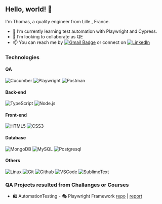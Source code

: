 Hello, world! 👋
----------------

I'm Thomas, a quality engineer from Lille , France.
- 🌱 I’m currently learning test automation with Playwright and Cypress.
- 🎯 I’m looking to collaborate as QE
- 📫 You can reach me by [![Gmail Badge](https://img.shields.io/badge/-Gmail-c14438?style=flat-square&logo=Gmail&logoColor=white&link=mailto:logika.sciuro@gmail.com)](mailto:przegralek.thomas@gmail.com) or connect on [![Linkedln](https://img.shields.io/badge/LinkedIn-0077B5?style=flat-square&logo=linkedin&logoColor=white)](https://www.linkedin.com/in/thomas-przegralek/) 

### Technologies
#### QA
![Cucumber](https://img.shields.io/badge/Cucumber-43B02A?style=for-the-badge&logo=cucumber&logoColor=white)
![Playwright](https://img.shields.io/badge/-Playwright-000?&logo=playwright)
![Postman](https://img.shields.io/badge/Postman-000?&logo=postman)

#### Back-end
![TypeScript](https://img.shields.io/badge/-TypeScript-000?&logo=TypeScript)
![Node.js](https://img.shields.io/badge/-Node.js-000?&logo=node.js)

#### Front-end
![HTML5](https://img.shields.io/badge/HTML5-000?&logo=html5)
![CSS3](https://img.shields.io/badge/CSS3-000?&logo=css3)

#### Database
![MongoDB](https://img.shields.io/badge/-MongoDB-000?&logo=MongoDB)
![MySQL](https://img.shields.io/badge/-MySQL-000?&logo=MySQL)
![Postgresql](https://img.shields.io/badge/Postgresql-000?&logo=Postgresql)

#### Others
![Linux](https://img.shields.io/badge/-Linux-000?&logo=Linux)
![Git](https://img.shields.io/badge/Git-000?&logo=Git)
![Github](https://img.shields.io/badge/Github-000?&logo=github)
![VSCode](https://img.shields.io/badge/VSCode-000?&logo=visualstudiocode)
![SublimeText](https://img.shields.io/badge/SublimeText-000?&logo=sublimetext)


### QA Projects resulted from Challanges or Courses 
- 🛍️ AutomationTesting         - 🎭 Playwright Framework     [repo](https://github.com/thomasprz/automationexercice) | [report]()
